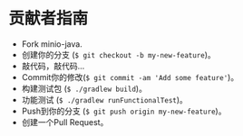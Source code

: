 # 贡献者指南
* Fork minio-java.
* 创建你的分支 (`$ git checkout -b my-new-feature`)。
* 敲代码，敲代码...
* Commit你的修改(`$ git commit -am 'Add some feature'`)。
* 构建测试包 (`$ ./gradlew build`)。
* 功能测试 (`$ ./gradlew runFunctionalTest`)。
* Push到你的分支 (`$ git push origin my-new-feature`)。
* 创建一个Pull Request。
